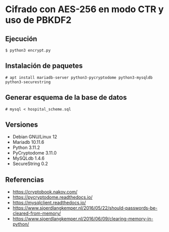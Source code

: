 # Cifrado con AES-256 en modo CTR y uso de PBKDF2


## Ejecución
```
$ python3 encrypt.py
```

## Instalación de paquetes
```
# apt install mariadb-server python3-pycryptodome python3-mysqldb python3-securestring
```

## Generar esquema de la base de datos
```
# mysql < hospital_scheme.sql
```

## Versiones
- Debian GNU/Linux 12
- Mariadb 10.11.6 
- Python 3.11.2
- PyCryptodome 3.11.0
- MySQLdb 1.4.6
- SecureString 0.2

## Referencias
- https://cryptobook.nakov.com/
- https://pycryptodome.readthedocs.io/
- https://mysqlclient.readthedocs.io/
- https://www.sjoerdlangkemper.nl/2016/05/22/should-passwords-be-cleared-from-memory/
- https://www.sjoerdlangkemper.nl/2016/06/09/clearing-memory-in-python/
